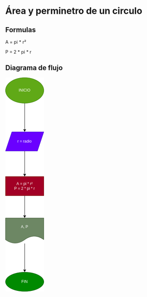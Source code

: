 # Área y perminetro de un circulo
## Formulas
A = pi * r²

P = 2 * pi * r
## Diagrama de flujo
!['Diagrama de flujo'](diagrama.png)